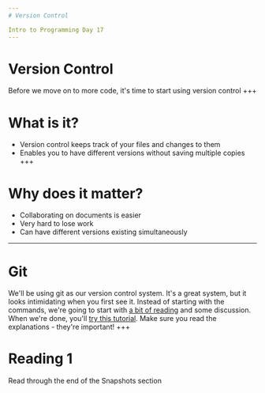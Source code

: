 ```yaml
---
# Version Control

Intro to Programming Day 17
---
```

# Version Control

Before we move on to more code, it's time to start using version control
+++
# What is it?

* Version control keeps track of your files and changes to them
* Enables you to have different versions without saving multiple copies
+++
# Why does it matter?

* Collaborating on documents is easier
* Very hard to lose work
* Can have different versions existing simultaneously
---
# Git

We'll be using git as our version control system. It's a great system, but it looks intimidating when you first see it. Instead of starting with the commands, we're going to start with [a bit of reading](IntroToProgramming17/Day17/git_story.md) and some discussion. When we're done, you'll [try this tutorial](https://try.github.io/levels/1/challenges/1). Make sure you read the explanations - they're important!
+++
# Reading 1

Read through the end of the Snapshots section